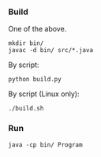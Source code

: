 ### Build

One of the above.

    mkdir bin/
    javac -d bin/ src/*.java

By script:

    python build.py

By script (Linux only):

    ./build.sh

### Run

    java -cp bin/ Program
